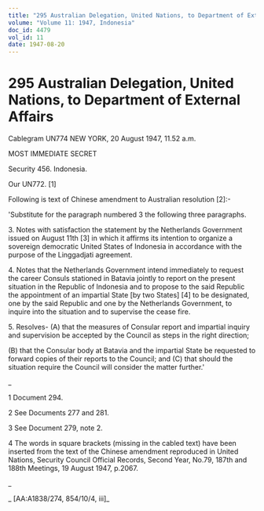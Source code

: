 ```yaml
---
title: "295 Australian Delegation, United Nations, to Department of External Affairs"
volume: "Volume 11: 1947, Indonesia"
doc_id: 4479
vol_id: 11
date: 1947-08-20
---
```


# 295 Australian Delegation, United Nations, to Department of External Affairs

Cablegram UN774 NEW YORK, 20 August 1947, 11.52 a.m.

MOST IMMEDIATE SECRET

Security 456. Indonesia.

Our UN772. [1]

Following is text of Chinese amendment to Australian resolution [2]:-

'Substitute for the paragraph numbered 3 the following three paragraphs.

3\. Notes with satisfaction the statement by the Netherlands Government issued on August 11th [3] in which it affirms its intention to organize a sovereign democratic United States of Indonesia in accordance with the purpose of the Linggadjati agreement.

4\. Notes that the Netherlands Government intend immediately to request the career Consuls stationed in Batavia jointly to report on the present situation in the Republic of Indonesia and to propose to the said Republic the appointment of an impartial State [by two States] [4] to be designated, one by the said Republic and one by the Netherlands Government, to inquire into the situation and to supervise the cease fire.

5\. Resolves- (A) that the measures of Consular report and impartial inquiry and supervision be accepted by the Council as steps in the right direction;

(B) that the Consular body at Batavia and the impartial State be requested to forward copies of their reports to the Council; and (C) that should the situation require the Council will consider the matter further.'

_

1 Document 294.

2 See Documents 277 and 281.

3 See Document 279, note 2.

4 The words in square brackets (missing in the cabled text) have been inserted from the text of the Chinese amendment reproduced in United Nations, Security Council Official Records, Second Year, No.79, 187th and 188th Meetings, 19 August 1947, p.2067.

_

_ [AA:A1838/274, 854/10/4, iii]_
